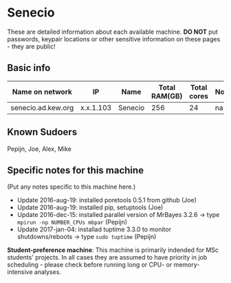 # Senecio

These are detailed information about each available machine. **DO NOT** put passwords, keypair locations or other sensitive information on these pages - they are public!

## Basic info

Name on network | IP  | Name | Total RAM(GB) | Total cores | Notes
--------------- | --- | ---- | ------------- | ----------- | -----
senecio.ad.kew.org | x.x.1.103 | Senecio | 256 | 24 | na

## Known Sudoers

Pepijn, Joe, Alex, Mike

## Specific notes for this machine

(Put any notes specific to this machine here.)

* Update 2016-aug-19: installed poretools 0.5.1 from github (Joe)
* Update 2016-aug-19: installed pip, setuptools (Joe)
* Update 2016-dec-15: installed parallel version of MrBayes 3.2.6 -> type `mpirun -np NUMBER_CPUs mbpar` (Pepijn)
* Update 2017-jan-04: installad tuptime 3.3.0 to monitor shutdowns/reboots -> type `sudo tuptime` (Pepijn)

**Student-preference machine**: This machine is primarily indended for MSc students' projects. In all cases they are assumed to have priority in job scheduling - please check before running long or CPU- or memory-intensive analyses.
